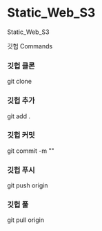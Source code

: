 # Static_Web_S3
Static_Web_S3


깃헙 Commands 

<h3>깃헙 클론 </h3>
git clone <URL>
  <h3>깃헙 추가 </h3>
git add .
<h3>깃헙 커밋</h3>
git commit -m "<Message>"
<h3>깃헙 푸시</h3>
git push origin <branchName> 
<h3>깃헙 풀</h3>
git pull origin <branchName>
